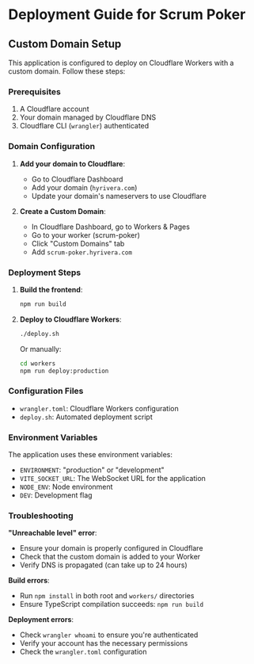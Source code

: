 # Deployment Guide for Scrum Poker

## Custom Domain Setup

This application is configured to deploy on Cloudflare Workers with a custom domain. Follow these steps:

### Prerequisites
1. A Cloudflare account
2. Your domain managed by Cloudflare DNS
3. Cloudflare CLI (`wrangler`) authenticated

### Domain Configuration

1. **Add your domain to Cloudflare**:
   - Go to Cloudflare Dashboard
   - Add your domain (`hyrivera.com`)
   - Update your domain's nameservers to use Cloudflare

2. **Create a Custom Domain**:
   - In Cloudflare Dashboard, go to Workers & Pages
   - Go to your worker (scrum-poker)
   - Click "Custom Domains" tab
   - Add `scrum-poker.hyrivera.com`

### Deployment Steps

1. **Build the frontend**:
   ```bash
   npm run build
   ```

2. **Deploy to Cloudflare Workers**:
   ```bash
   ./deploy.sh
   ```

   Or manually:
   ```bash
   cd workers
   npm run deploy:production
   ```

### Configuration Files

- `wrangler.toml`: Cloudflare Workers configuration
- `deploy.sh`: Automated deployment script

### Environment Variables

The application uses these environment variables:
- `ENVIRONMENT`: "production" or "development"
- `VITE_SOCKET_URL`: The WebSocket URL for the application
- `NODE_ENV`: Node environment
- `DEV`: Development flag

### Troubleshooting

**"Unreachable level" error**: 
- Ensure your domain is properly configured in Cloudflare
- Check that the custom domain is added to your Worker
- Verify DNS is propagated (can take up to 24 hours)

**Build errors**:
- Run `npm install` in both root and `workers/` directories
- Ensure TypeScript compilation succeeds: `npm run build`

**Deployment errors**:
- Check `wrangler whoami` to ensure you're authenticated
- Verify your account has the necessary permissions
- Check the `wrangler.toml` configuration 